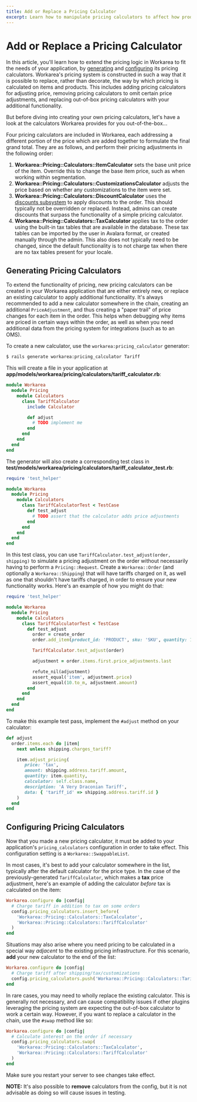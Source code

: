 ```yaml
---
title: Add or Replace a Pricing Calculator
excerpt: Learn how to manipulate pricing calculators to affect how products and orders are priced on your Workarea application.
---
```


# Add or Replace a Pricing Calculator

In this article, you'll learn how to extend the pricing logic in Workarea to fit the needs of your application, by [generating](#generating-pricing-calculators_1) and [configuring](#configuring-pricing-calculators_2) its pricing calculators. Workarea's pricing system is constructed in such a way that it is possible to replace, rather than decorate, the way by which pricing is calculated on items and products. This includes adding pricing calculators for adjusting price, removing pricing calculators to omit certain price adjustments, and replacing out-of-box pricing calculators with your additional functionality.

But before diving into creating your own pricing calculators, let's have a look at the calculators Workarea provides for you out-of-the-box...

Four pricing calculators are included in Workarea, each addressing a different portion of the price which are added together to formulate the final grand total. They are as follows, and perform their pricing adjustments in the following order:

1. **Workarea::Pricing::Calculators::ItemCalculator** sets the base unit price of the item. Override this to change the base item price, such as when working within segmentation.
2. **Workarea::Pricing::Calculators::CustomizationsCalculator** adjusts the price based on whether any customizations to the item were set.
3. **Workarea::Pricing::Calculators::DiscountCalculator** uses the [discounts subsystem](create-a-custom-discount.html) to apply discounts to the order. This should typically not be overridden or replaced. Instead, admins can create discounts that surpass the functionality of a simple pricing calculator.
3. **Workarea::Pricing::Calculators::TaxCalculator** applies tax to the order using the built-in tax tables that are available in the database. These tax tables can be imported by the user in Avalara format, or created manually through the admin. This also does not typically need to be changed, since the default functionality is to not charge tax when there are no tax tables present for your locale.

## Generating Pricing Calculators

To extend the functionality of pricing, new pricing calculators can be created in your Workarea application that are either entirely new, or replace an existing calculator to apply additional functionality. It's always recommended to add a new calculator somewhere in the chain, creating an additional `PriceAdjustment`, and thus creating a "paper trail" of price changes for each item in the order. This helps when debugging why items are priced in certain ways within the order, as well as when you need additional data from the pricing system for integrations (such as to an OMS).

To create a new calculator, use the `workarea:pricing_calculator` generator:

```bash
$ rails generate workarea:pricing_calculator Tariff
```

This will create a file in your application at **app/models/workarea/pricing/calculators/tariff_calculator.rb**:

```ruby
module Workarea
  module Pricing
    module Calculators
      class TariffCalculator
        include Calculator

        def adjust
          # TODO implement me
        end
      end
    end
  end
end
```

The generator will also create a corresponding test class in **test/models/workarea/pricing/calculators/tariff_calculator_test.rb**:

```ruby
require 'test_helper'

module Workarea
  module Pricing
    module Calculators
      class TariffCalculatorTest < TestCase
        def test_adjust
          # TODO assert that the calculator adds price adjustments
        end
      end
    end
  end
end
```

In this test class, you can use `TariffCalculator.test_adjust(order, shipping)` to simulate a pricing adjustment on the order without necessarily having to perform a `Pricing::Request`. Create a `Workarea::Order` (and optionally a `Workarea::Shipping`) that will have tariffs charged on it, as well as one that shouldn't have tariffs charged, in order to ensure your new functionality works. Here's an example of how you might do that:

```ruby
require 'test_helper'

module Workarea
  module Pricing
    module Calculators
      class TariffCalculatorTest < TestCase
        def test_adjust
          order = create_order
          order.add_item(product_id: 'PRODUCT', sku: 'SKU', quantity: 1)

          TariffCalculator.test_adjust(order)

          adjustment = order.items.first.price_adjustments.last

          refute_nil(adjustment)
          assert_equal('item', adjustment.price)
          assert_equal(10.to_m, adjustment.amount)
        end
      end
    end
  end
end
```

To make this example test pass, implement the `#adjust` method on your calculator:

```ruby
def adjust
  order.items.each do |item|
    next unless shipping.charges_tariff?

    item.adjust_pricing(
       price: 'tax',
       amount: shipping.address.tariff.amount,
       quantity: item.quantity,
       calculator: self.class.name,
       description: 'A Very Draconian Tariff',
       data: { 'tariff_id' => shipping.address.tariff.id }
    )
  end
end
```

## Configuring Pricing Calculators

Now that you made a new pricing calculator, it must be added to your application's `pricing_calculators` configuration in order to take effect. This configuration setting is a `Workarea::SwappableList`.

In most cases, it's best to add your calculator somewhere in the list, typically after the default calculator for the price type. In the case of the previously-generated `TariffCalculator`, which makes a **tax** price adjustment, here's an example of adding the calculator *before* tax is calculated on the item:

```ruby
Workarea.configure do |config|
  # Charge tariff in addition to tax on some orders
  config.pricing_calculators.insert_before(
    'Workarea::Pricing::Calculators::TaxCalculator',
    'Workarea::Pricing::Calculators::TariffCalculator'
  )
end
```

Situations may also arise where you need pricing to be calculated in a special way *adjacent* to the existing pricing infrastructure. For this scenario, **add** your new calculator to the end of the list:

```ruby
Workarea.configure do |config|
  # Charge tariff after shipping/tax/customizations
  config.pricing_calculators.push('Workarea::Pricing::Calculators::TariffCalculator')
end
```

In rare cases, you may need to wholly replace the existing calculator. This is generally not necessary, and can cause compatibility issues if other plugins leveraging the pricing system are expecting the out-of-box calculator to work a certain way. However, if you want to replace a calculator in the chain, use the `#swap` method like so:

```ruby
Workarea.configure do |config|
  # Calculate interest on the order if necessary
  config.pricing_calculators.swap(
    'Workarea::Pricing::Calculators::TaxCalculator',
    'Workarea::Pricing::Calculators::TariffCalculator'
  )
end
```

Make sure you restart your server to see changes take effect.

**NOTE:** It's also possible to **remove** calculators from the config, but it is not advisable as doing so will cause issues in testing.
